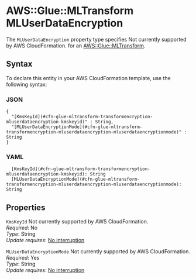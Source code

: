 # AWS::Glue::MLTransform MLUserDataEncryption<a name="aws-properties-glue-mltransform-transformencryption-mluserdataencryption"></a>

<a name="aws-properties-glue-mltransform-transformencryption-mluserdataencryption-description"></a>The `MLUserDataEncryption` property type specifies Not currently supported by AWS CloudFormation\. for an [AWS::Glue::MLTransform](aws-resource-glue-mltransform.md)\.

## Syntax<a name="aws-properties-glue-mltransform-transformencryption-mluserdataencryption-syntax"></a>

To declare this entity in your AWS CloudFormation template, use the following syntax:

### JSON<a name="aws-properties-glue-mltransform-transformencryption-mluserdataencryption-syntax.json"></a>

```
{
  "[KmsKeyId](#cfn-glue-mltransform-transformencryption-mluserdataencryption-kmskeyid)" : String,
  "[MLUserDataEncryptionMode](#cfn-glue-mltransform-transformencryption-mluserdataencryption-mluserdataencryptionmode)" : String
}
```

### YAML<a name="aws-properties-glue-mltransform-transformencryption-mluserdataencryption-syntax.yaml"></a>

```
  [KmsKeyId](#cfn-glue-mltransform-transformencryption-mluserdataencryption-kmskeyid): String
  [MLUserDataEncryptionMode](#cfn-glue-mltransform-transformencryption-mluserdataencryption-mluserdataencryptionmode): String
```

## Properties<a name="aws-properties-glue-mltransform-transformencryption-mluserdataencryption-properties"></a>

`KmsKeyId`  <a name="cfn-glue-mltransform-transformencryption-mluserdataencryption-kmskeyid"></a>
Not currently supported by AWS CloudFormation\.  
*Required*: No  
*Type*: String  
*Update requires*: [No interruption](https://docs.aws.amazon.com/AWSCloudFormation/latest/UserGuide/using-cfn-updating-stacks-update-behaviors.html#update-no-interrupt)

`MLUserDataEncryptionMode`  <a name="cfn-glue-mltransform-transformencryption-mluserdataencryption-mluserdataencryptionmode"></a>
Not currently supported by AWS CloudFormation\.  
*Required*: Yes  
*Type*: String  
*Update requires*: [No interruption](https://docs.aws.amazon.com/AWSCloudFormation/latest/UserGuide/using-cfn-updating-stacks-update-behaviors.html#update-no-interrupt)